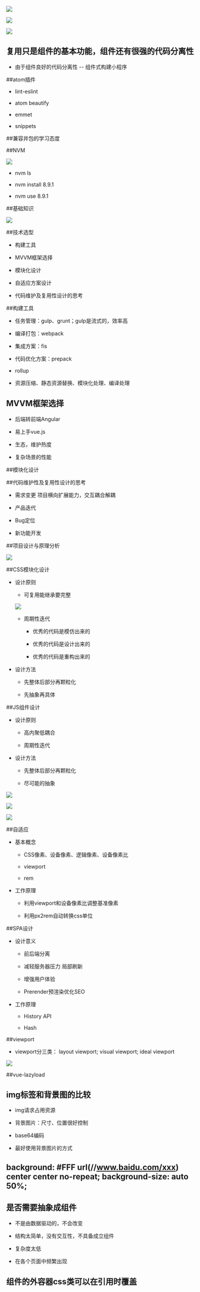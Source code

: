 ![](/assets/360截图18720129767263.png)

![](/assets/360截图18481118110120131.png)

![](/assets/360截图1672040381132109.png)



## 复用只是组件的基本功能，组件还有很强的代码分离性

- 由于组件良好的代码分离性 -- 组件式构建小程序




##atom插件

- lint-eslint

- atom beautify

- emmet

- snippets





##兼容并包的学习态度




##NVM

![](/assets/360截图20180402203529085.jpg)

- nvm ls

- nvm install 8.9.1

- nvm use 8.9.1




##基础知识

![](/assets/360截图20180402210605360.jpg)




##技术选型

- 构建工具

- MVVM框架选择

- 模块化设计

- 自适应方案设计

- 代码维护及复用性设计的思考




##构建工具

- 任务管理：gulp、grunt；gulp是流式的，效率高

- 编译打包：webpack

- 集成方案：fis

- 代码优化方案：prepack

- rollup

- 资源压缩、静态资源替换、模块化处理、编译处理




## MVVM框架选择

- 后端转前端Angular

- 易上手vue.js

- 生态，维护热度

- 复杂场景的性能




##模块化设计




##代码维护性及复用性设计的思考

- 需求变更     项目横向扩展能力，交互耦合解耦

- 产品迭代

- Bug定位

- 新功能开发




##项目设计与原理分析

![](/assets/360截图20180403222428244.jpg)





##CSS模块化设计

- 设计原则

     - 可复用能继承要完整
     
     ![](/assets/360截图1628072875114120.png)
     
     - 周期性迭代
     
          - 优秀的代码是模仿出来的
          
          - 优秀的代码是设计出来的
          
          - 优秀的代码是重构出来的
          
     
- 设计方法

     - 先整体后部分再颗粒化
     
     - 先抽象再具体





##JS组件设计

- 设计原则

     - 高内聚低耦合
     
     - 周期性迭代


- 设计方法

     - 先整体后部分再颗粒化
     
     - 尽可能的抽象
     
![](/assets/360截图165406065910967.png)
     
![](/assets/360截图1729050791108108.png)      

![](/assets/360截图17821111354271.png)
         
     

##自适应

- 基本概念

     - CSS像素、设备像素、逻辑像素、设备像素比
     
     - viewport
     
     - rem
     
- 工作原理

     - 利用viewport和设备像素比调整基准像素
     
     - 利用px2rem自动转换css单位
     
     



##SPA设计

- 设计意义

     - 前后端分离
     
     - 减轻服务器压力     局部刷新
     
     - 增强用户体验
     
     - Prerender预渲染优化SEO
     
- 工作原理

     - History API
     
     - Hash





##viewport

- viewport分三类： layout viewport; visual viewport; ideal viewport

![](/assets/360截图20180404231712051.jpg)






##vue-lazyload





## img标签和背景图的比较

- img请求占用资源

- 背景图片：尺寸、位置很好控制

- base64编码

- 最好使用背景图片的方式





## background: #FFF url(//www.baidu.com/xxx) center center no-repeat; background-size: auto 50%;






## 是否需要抽象成组件

- 不是由数据驱动的，不会改变

- 结构太简单，没有交互性，不具备成立组件

- 复杂度太低

- 在各个页面中频繁出现





## 组件的外容器css类可以在引用时覆盖
























